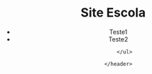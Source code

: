 <!DOCTYPE html>
<html lang="en">

<head>
    <meta charset="UTF-8">
    <meta http-equiv="X-UA-Compatible" content="IE=edge">
    <meta name="viewport" content="width=device-width, initial-scale=1.0">
    <title>Teste</title>
    <link rel="stylesheet" href="style.css">
</head>

<body>
    <header class="cabecalho">
        <img class="cabecalho-imagem" src="" alt="">
        <h1>Site Escola</h1>
        <ul>
            <Li>Teste1</Li>
            <li>Teste2</li>

        </ul>

    </header>
</body>

</html>
